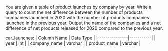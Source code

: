 You are given a table of product launches by company by year. Write a query to count the net difference between the number of products companies launched in 2020 
with the number of products companies launched in the previous year. Output the name of the companies and a net difference of net products released for 2020 
compared to the previous year.

car_launches:
| Column Name   | Data Type |
|---------------|-----------|
| year          | int       |
| company_name  | varchar   |
| product_name  | varchar   |

```

```
